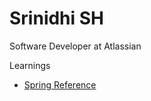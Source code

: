 # Srinidhi SH
Software Developer at Atlassian

Learnings
* [Spring Reference](https://srinidhi-sh.github.io/spring_boot)
